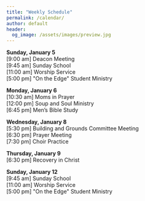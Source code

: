 ```yaml
---
title: "Weekly Schedule"
permalink: /calendar/
author: default
header:
  og_image: /assets/images/preview.jpg
---
```


**Sunday, January 5**  
[9:00 am] Deacon Meeting  
[9:45 am] Sunday School  
[11:00 am] Worship Service  
[5:00 pm] "On the Edge" Student Ministry  

**Monday, January 6**  
[10:30 am] Moms in Prayer  
[12:00 pm] Soup and Soul Ministry  
[6:45 pm] Men’s Bible Study  

**Wednesday, January 8**  
[5:30 pm] Building and Grounds Committee Meeting  
[6:30 pm] Prayer Meeting  
[7:30 pm] Choir Practice  

**Thursday, January 9**  
[6:30 pm] Recovery in Christ  

**Sunday, January 12**  
[9:45 am] Sunday School  
[11:00 am] Worship Service  
[5:00 pm] "On the Edge" Student Ministry  

<!--

# Special Events

**Movie Night**
"The Jesus Revolution"
Sunday, June 23 at 6:00 pm
_Free admission, popcorn, and drinks_

![Jesus Revolution](/assets/images/jesus_revolution.png)

-->
